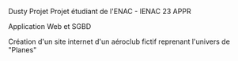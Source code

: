 Dusty Projet
Projet étudiant de l'ENAC - IENAC 23 APPR

Application Web et SGBD

Création d'un site internet d'un aéroclub fictif reprenant l'univers de "Planes"

